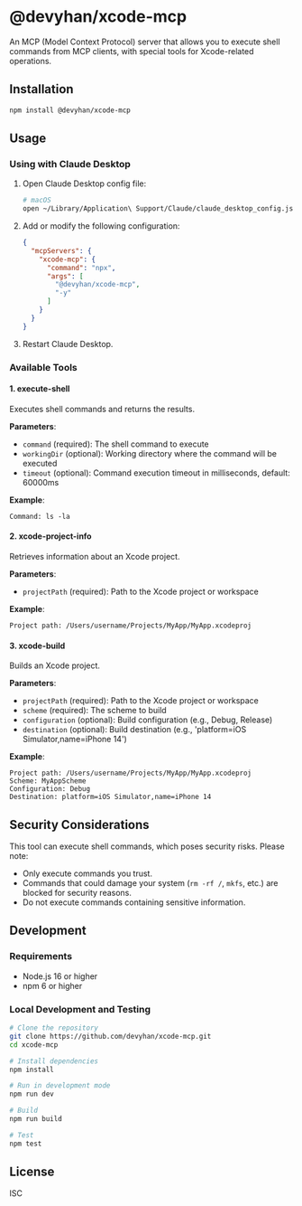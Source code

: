 # @devyhan/xcode-mcp

An MCP (Model Context Protocol) server that allows you to execute shell commands from MCP clients, with special tools for Xcode-related operations.

## Installation

```bash
npm install @devyhan/xcode-mcp
```

## Usage

### Using with Claude Desktop

1. Open Claude Desktop config file:
   ```bash
   # macOS
   open ~/Library/Application\ Support/Claude/claude_desktop_config.json
   ```

2. Add or modify the following configuration:
   ```json
   {
     "mcpServers": {
       "xcode-mcp": {
         "command": "npx",
         "args": [
           "@devyhan/xcode-mcp",
           "-y"
         ]
       }
     }
   }
   ```

3. Restart Claude Desktop.

### Available Tools

#### 1. execute-shell

Executes shell commands and returns the results.

**Parameters**:
- `command` (required): The shell command to execute
- `workingDir` (optional): Working directory where the command will be executed
- `timeout` (optional): Command execution timeout in milliseconds, default: 60000ms

**Example**:
```
Command: ls -la
```

#### 2. xcode-project-info

Retrieves information about an Xcode project.

**Parameters**:
- `projectPath` (required): Path to the Xcode project or workspace

**Example**:
```
Project path: /Users/username/Projects/MyApp/MyApp.xcodeproj
```

#### 3. xcode-build

Builds an Xcode project.

**Parameters**:
- `projectPath` (required): Path to the Xcode project or workspace
- `scheme` (required): The scheme to build
- `configuration` (optional): Build configuration (e.g., Debug, Release)
- `destination` (optional): Build destination (e.g., 'platform=iOS Simulator,name=iPhone 14')

**Example**:
```
Project path: /Users/username/Projects/MyApp/MyApp.xcodeproj
Scheme: MyAppScheme
Configuration: Debug
Destination: platform=iOS Simulator,name=iPhone 14
```

## Security Considerations

This tool can execute shell commands, which poses security risks. Please note:

- Only execute commands you trust.
- Commands that could damage your system (`rm -rf /`, `mkfs`, etc.) are blocked for security reasons.
- Do not execute commands containing sensitive information.

## Development

### Requirements

- Node.js 16 or higher
- npm 6 or higher

### Local Development and Testing

```bash
# Clone the repository
git clone https://github.com/devyhan/xcode-mcp.git
cd xcode-mcp

# Install dependencies
npm install

# Run in development mode
npm run dev

# Build
npm run build

# Test
npm test
```

## License

ISC
